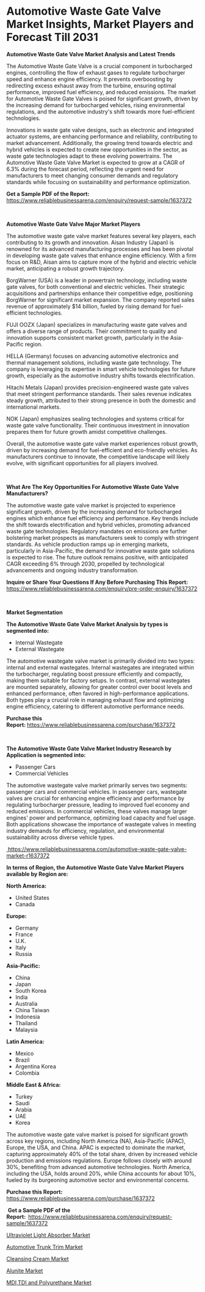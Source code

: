 <p><h1>Automotive Waste Gate Valve Market Insights, Market Players and Forecast Till 2031</h1></p><p><strong>Automotive Waste Gate Valve Market Analysis and Latest Trends</strong></p>
<p><p>The Automotive Waste Gate Valve is a crucial component in turbocharged engines, controlling the flow of exhaust gases to regulate turbocharger speed and enhance engine efficiency. It prevents overboosting by redirecting excess exhaust away from the turbine, ensuring optimal performance, improved fuel efficiency, and reduced emissions. The market for Automotive Waste Gate Valves is poised for significant growth, driven by the increasing demand for turbocharged vehicles, rising environmental regulations, and the automotive industry's shift towards more fuel-efficient technologies. </p><p>Innovations in waste gate valve designs, such as electronic and integrated actuator systems, are enhancing performance and reliability, contributing to market advancement. Additionally, the growing trend towards electric and hybrid vehicles is expected to create new opportunities in the sector, as waste gate technologies adapt to these evolving powertrains. The Automotive Waste Gate Valve Market is expected to grow at a CAGR of 6.3% during the forecast period, reflecting the urgent need for manufacturers to meet changing consumer demands and regulatory standards while focusing on sustainability and performance optimization.</p></p>
<p><strong>Get a Sample PDF of the Report:&nbsp;</strong> <a href="https://www.reliablebusinessarena.com/enquiry/request-sample/1637372">https://www.reliablebusinessarena.com/enquiry/request-sample/1637372</a></p>
<p>&nbsp;</p>
<p><strong>Automotive Waste Gate Valve Major Market Players</strong></p>
<p><p>The automotive waste gate valve market features several key players, each contributing to its growth and innovation. Aisan Industry (Japan) is renowned for its advanced manufacturing processes and has been pivotal in developing waste gate valves that enhance engine efficiency. With a firm focus on R&D, Aisan aims to capture more of the hybrid and electric vehicle market, anticipating a robust growth trajectory.</p><p>BorgWarner (USA) is a leader in powertrain technology, including waste gate valves, for both conventional and electric vehicles. Their strategic acquisitions and partnerships enhance their competitive edge, positioning BorgWarner for significant market expansion. The company reported sales revenue of approximately $14 billion, fueled by rising demand for fuel-efficient technologies.</p><p>FUJI OOZX (Japan) specializes in manufacturing waste gate valves and offers a diverse range of products. Their commitment to quality and innovation supports consistent market growth, particularly in the Asia-Pacific region.</p><p>HELLA (Germany) focuses on advancing automotive electronics and thermal management solutions, including waste gate technology. The company is leveraging its expertise in smart vehicle technologies for future growth, especially as the automotive industry shifts towards electrification.</p><p>Hitachi Metals (Japan) provides precision-engineered waste gate valves that meet stringent performance standards. Their sales revenue indicates steady growth, attributed to their strong presence in both the domestic and international markets.</p><p>NOK (Japan) emphasizes sealing technologies and systems critical for waste gate valve functionality. Their continuous investment in innovation prepares them for future growth amidst competitive challenges.</p><p>Overall, the automotive waste gate valve market experiences robust growth, driven by increasing demand for fuel-efficient and eco-friendly vehicles. As manufacturers continue to innovate, the competitive landscape will likely evolve, with significant opportunities for all players involved.</p></p>
<p>&nbsp;</p>
<p><strong>What Are The Key Opportunities For Automotive Waste Gate Valve Manufacturers?</strong></p>
<p><p>The automotive waste gate valve market is projected to experience significant growth, driven by the increasing demand for turbocharged engines which enhance fuel efficiency and performance. Key trends include the shift towards electrification and hybrid vehicles, promoting advanced waste gate technologies. Regulatory mandates on emissions are further bolstering market prospects as manufacturers seek to comply with stringent standards. As vehicle production ramps up in emerging markets, particularly in Asia-Pacific, the demand for innovative waste gate solutions is expected to rise. The future outlook remains positive, with anticipated CAGR exceeding 6% through 2030, propelled by technological advancements and ongoing industry transformation.</p></p>
<p><strong>Inquire or Share Your Questions If Any Before Purchasing This Report:</strong> <a href="https://www.reliablebusinessarena.com/enquiry/pre-order-enquiry/1637372">https://www.reliablebusinessarena.com/enquiry/pre-order-enquiry/1637372</a></p>
<p>&nbsp;</p>
<p><strong>Market Segmentation</strong></p>
<p><strong>The Automotive Waste Gate Valve Market Analysis by types is segmented into:</strong></p>
<p><ul><li>Internal Wastegate</li><li>External Wastegate</li></ul></p>
<p><p>The automotive wastegate valve market is primarily divided into two types: internal and external wastegates. Internal wastegates are integrated within the turbocharger, regulating boost pressure efficiently and compactly, making them suitable for factory setups. In contrast, external wastegates are mounted separately, allowing for greater control over boost levels and enhanced performance, often favored in high-performance applications. Both types play a crucial role in managing exhaust flow and optimizing engine efficiency, catering to different automotive performance needs.</p></p>
<p><strong>Purchase this Report:&nbsp;</strong><a href="https://www.reliablebusinessarena.com/purchase/1637372">https://www.reliablebusinessarena.com/purchase/1637372</a></p>
<p>&nbsp;</p>
<p><strong>The Automotive Waste Gate Valve Market Industry Research by Application is segmented into:</strong></p>
<p><ul><li>Passenger Cars</li><li>Commercial Vehicles</li></ul></p>
<p><p>The automotive wastegate valve market primarily serves two segments: passenger cars and commercial vehicles. In passenger cars, wastegate valves are crucial for enhancing engine efficiency and performance by regulating turbocharger pressure, leading to improved fuel economy and reduced emissions. In commercial vehicles, these valves manage larger engines' power and performance, optimizing load capacity and fuel usage. Both applications showcase the importance of wastegate valves in meeting industry demands for efficiency, regulation, and environmental sustainability across diverse vehicle types.</p></p>
<p><a href="https://www.reliablebusinessarena.com/automotive-waste-gate-valve-market-r1637372">&nbsp;https://www.reliablebusinessarena.com/automotive-waste-gate-valve-market-r1637372</a></p>
<p><strong>In terms of Region, the Automotive Waste Gate Valve Market Players available by Region are:</strong></p>
<p>
    <p> <strong> North America: </strong>
        <ul>
            <li>United States</li>
            <li>Canada</li>
        </ul>
        </p> 
    <p> <strong> Europe: </strong>
        <ul>
            <li>Germany</li>
            <li>France</li>
            <li>U.K.</li>
            <li>Italy</li>
            <li>Russia</li>
        </ul>
        </p> 
    <p> <strong> Asia-Pacific: </strong>
        <ul>
            <li>China</li>
            <li>Japan</li>
            <li>South Korea</li>
            <li>India</li>
            <li>Australia</li>
            <li>China Taiwan</li>
            <li>Indonesia</li>
            <li>Thailand</li>
            <li>Malaysia</li>
        </ul>
        </p> 
    <p> <strong> Latin America: </strong>
        <ul>
            <li>Mexico</li>
            <li>Brazil</li>
            <li>Argentina Korea</li>
            <li>Colombia</li>
        </ul>
        </p> 
    <p> <strong> Middle East & Africa: </strong>
        <ul>
            <li>Turkey</li>
            <li>Saudi</li>
            <li>Arabia</li>
            <li>UAE</li>
            <li>Korea</li>
        </ul>
    </p>
    </p>
<p><p>The automotive waste gate valve market is poised for significant growth across key regions, including North America (NA), Asia-Pacific (APAC), Europe, the USA, and China. APAC is expected to dominate the market, capturing approximately 40% of the total share, driven by increased vehicle production and emissions regulations. Europe follows closely with around 30%, benefiting from advanced automotive technologies. North America, including the USA, holds around 20%, while China accounts for about 10%, fueled by its burgeoning automotive sector and environmental concerns.</p></p>
<p><strong>Purchase this Report: </strong><a href="https://www.reliablebusinessarena.com/purchase/1637372">https://www.reliablebusinessarena.com/purchase/1637372</a></p>
<p>&nbsp;<strong>Get a Sample PDF of the Report:&nbsp;&nbsp;</strong><a href="https://www.reliablebusinessarena.com/enquiry/request-sample/1637372">https://www.reliablebusinessarena.com/enquiry/request-sample/1637372</a></p>
<p><strong></strong></p>
<p><p><a href="https://medium.com/@robertojones8678/ultraviolet-light-absorber-market-size-is-growing-at-cagr-of-10-1-552247e6b9f3?postPublishedType=repub">Ultraviolet Light Absorber Market</a></p><p><a href="https://github.com/napierswinnyfg/Market-Research-Report-List-1/blob/main/automotive-trunk-trim-market.md">Automotive Trunk Trim Market</a></p><p><a href="https://issuu.com/reportprime-2/docs/cleansing-cream-market-size-2030.pp_81f2a95126a330">Cleansing Cream Market</a></p><p><a href="https://www.linkedin.com/pulse/alunite-industry-sector-market-dynamics-future-scenarios-o6cne?trackingId=m97DMdnVQTq6EVYHkbnJGw%3D%3D">Alunite Market</a></p><p><a href="https://medium.com/@robertojones8678/mdi-tdi-and-polyurethane-market-trends-and-analysis-opportunities-and-challenges-for-future-ed9bd8a3d5a9?postPublishedType=repub">MDI,TDI and Polyurethane Market</a></p></p>